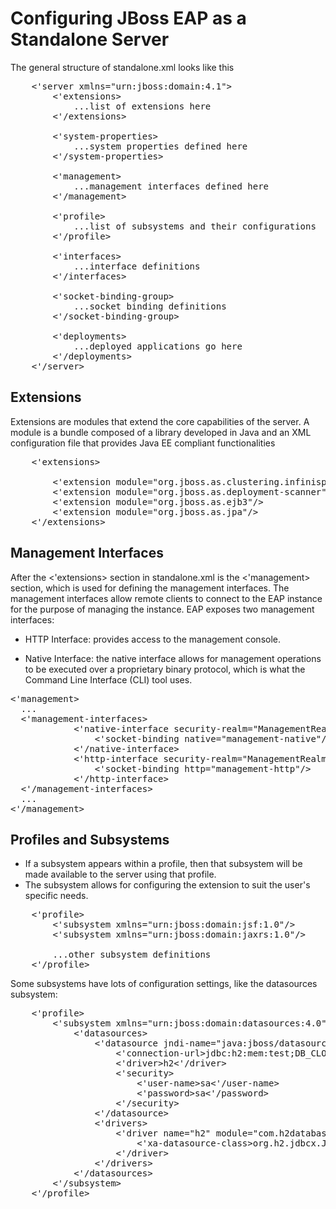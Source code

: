 # Configuring JBoss EAP as a Standalone Server

The general structure of standalone.xml looks like this

<pre>
    <'server xmlns="urn:jboss:domain:4.1">
        <'extensions>
            ...list of extensions here
        <'/extensions>

        <'system-properties>
            ...system properties defined here
        <'/system-properties>

        <'management>
            ...management interfaces defined here
        <'/management>

        <'profile>
            ...list of subsystems and their configurations
        <'/profile>

        <'interfaces>
            ...interface definitions
        <'/interfaces>

        <'socket-binding-group>
            ...socket binding definitions
        <'/socket-binding-group>

        <'deployments>
            ...deployed applications go here
        <'/deployments>
    <'/server>
</pre>

## Extensions
Extensions are modules that extend the core capabilities of the server. A module is a bundle composed of a library developed in Java and an XML configuration file that provides Java EE compliant functionalities

<pre>
    <'extensions>
        <!-- list all extensions that you want made available to this server -->
        <'extension module="org.jboss.as.clustering.infinispan"/>
        <'extension module="org.jboss.as.deployment-scanner"/>
        <'extension module="org.jboss.as.ejb3"/>
        <'extension module="org.jboss.as.jpa"/>
    <'/extensions>
</pre>


## Management Interfaces
After the <'extensions> section in standalone.xml is the <'management> section, which is used for defining the management interfaces. The management interfaces allow remote clients to connect to the EAP instance for the purpose of managing the instance. EAP exposes two management interfaces:

- HTTP Interface: provides access to the management console.

- Native Interface: the native interface allows for management operations to be executed over a proprietary binary protocol, which is what the Command Line Interface (CLI) tool uses.

<pre>
<'management>
  ...
  <'management-interfaces>
            <'native-interface security-realm="ManagementRealm">
                <'socket-binding native="management-native"/>
            <'/native-interface>
            <'http-interface security-realm="ManagementRealm">
                <'socket-binding http="management-http"/>
            <'/http-interface>
  <'/management-interfaces>
  ...
<'/management>
</pre>

## Profiles and Subsystems
- If a subsystem appears within a profile, then that subsystem will be made available to the server using that profile.
- The subsystem allows for configuring the extension to suit the user's specific needs.

<pre>
    <'profile>
        <'subsystem xmlns="urn:jboss:domain:jsf:1.0"/>
        <'subsystem xmlns="urn:jboss:domain:jaxrs:1.0"/>

        ...other subsystem definitions
    <'/profile>
</pre>

Some subsystems have lots of configuration settings, like the datasources subsystem:

<pre>
    <'profile>
        <'subsystem xmlns="urn:jboss:domain:datasources:4.0">
            <'datasources>
                <'datasource jndi-name="java:jboss/datasources/ExampleDS" pool-name="ExampleDS" enabled="true" use-java-context="true">
                    <'connection-url>jdbc:h2:mem:test;DB_CLOSE_DELAY=-1;DB_CLOSE_ON_EXIT=FALSE<'/connection-url>
                    <'driver>h2<'/driver>
                    <'security>
                        <'user-name>sa<'/user-name>
                        <'password>sa<'/password>
                    <'/security>
                <'/datasource>
                <'drivers>
                    <'driver name="h2" module="com.h2database.h2">
                        <'xa-datasource-class>org.h2.jdbcx.JdbcDataSource</'xa-datasource-class>
                    <'/driver>
                <'/drivers>
            <'/datasources>
        <'/subsystem>
    <'/profile>
</pre>


